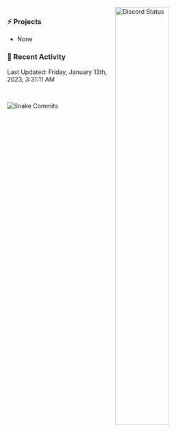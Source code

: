 <a href="https://discord.com/users/1042101464149000303" target="_blank">
	<img width="50%" align="right" alt="Discord Status" src="https://lanyard.cnrad.dev/api/1042101464149000303?bg=1f1f1f&borderRadius=5px">
</a>

### ⚡ Projects
- None

### 📄 Recent Activity

<!--RECENT_ACTIVITY:start-->
<!--RECENT_ACTIVITY:end-->

<!--RECENT_ACTIVITY:last_update-->
Last Updated: Friday, January 13th, 2023, 3:31:11 AM
<!--RECENT_ACTIVITY:last_update_end-->

<br />

![Snake Commits](https://raw.githubusercontent.com/jujutsugod/jujutsugod/output/github-contribution-grid-snake.svg)
